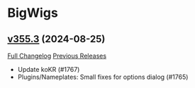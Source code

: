 # BigWigs

## [v355.3](https://github.com/BigWigsMods/BigWigs/tree/v355.3) (2024-08-25)
[Full Changelog](https://github.com/BigWigsMods/BigWigs/compare/v355.2...v355.3) [Previous Releases](https://github.com/BigWigsMods/BigWigs/releases)

- Update koKR (#1767)  
- Plugins/Nameplates: Small fixes for options dialog (#1765)  
